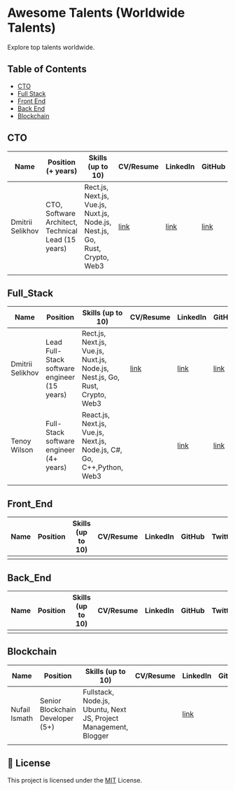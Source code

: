 # Awesome Talents (Worldwide Talents)

[//]: # "[![Awesome](https://cdn.rawgit.com/sindresorhus/awesome/d7305f38d29fed78fa85652e3a63e154dd8e8829/media/badge.svg)](https://github.com/sindresorhus/awesome)"

Explore top talents worldwide.

## Table of Contents

- [CTO](#CTO)
- [Full Stack](#Full_Stack)
- [Front End](#Front_End)
- [Back End](#Back_End)
- [Blockchain](#Blockchain)

## CTO

| Name             | Position (+ years)                                 | Skills (up to 10)                                                           | CV/Resume                                   | LinkedIn                                     | GitHub                               | Twitter                         | Portfolio                                   | NPM                                 |
| ---------------- | -------------------------------------------------- | --------------------------------------------------------------------------- | ------------------------------------------- | -------------------------------------------- | ------------------------------------ | ------------------------------- | ------------------------------------------- | ----------------------------------- |
| Dmitrii Selikhov | CTO, Software Architect, Technical Lead (15 years) | Rect.js, Next.js, Vue.js, Nuxt.js, Node.js, Nest.js, Go, Rust, Crypto, Web3 | [link](https://dmitrii-selikhov.vercel.app) | [link](https://www.linkedin.com/in/dimetrix) | [link](https://github.com/idimetrix) | [link](https://x.com/idimetrix) | [link](https://dmitrii-selikhov.vercel.app) | [link](https://npmjs.com/~dimetrix) |
|                  |                                                    |                                                                             |                                             |                                              |                                      |                                 |                                             |                                     |

## Full_Stack

| Name             | Position                                     | Skills (up to 10)                                                           | CV/Resume                                   | LinkedIn                                     | GitHub                               | Twitter                         | Portfolio                                   | NPM                                 |
| ---------------- | -------------------------------------------- | --------------------------------------------------------------------------- | ------------------------------------------- | -------------------------------------------- | ------------------------------------ | ------------------------------- | ------------------------------------------- | ----------------------------------- |
| Dmitrii Selikhov | Lead Full-Stack software engineer (15 years) | Rect.js, Next.js, Vue.js, Nuxt.js, Node.js, Nest.js, Go, Rust, Crypto, Web3 | [link](https://dmitrii-selikhov.vercel.app) | [link](https://www.linkedin.com/in/dimetrix) | [link](https://github.com/idimetrix) | [link](https://x.com/idimetrix) | [link](https://dmitrii-selikhov.vercel.app) | [link](https://npmjs.com/~dimetrix) |
| Tenoy Wilson | Full-Stack software engineer (4+ years) | React.js, Next.js, Vue.js, Next.js, Node.js, C#, Go, C++,Python, Web3 |  | [link](https://www.linkedin.com/in/tenoy-wilson-9a206894/) | [link](https://github.com/Tenoywil) |              |  |                        |
|                  |                                              |                                                                             |                                             |                                              |                                      |                                 |                                             |                                     |

## Front_End

| Name | Position | Skills (up to 10) | CV/Resume | LinkedIn | GitHub | Twitter | Portfolio | NPM |
| ---- | -------- | ----------------- | --------- | -------- | ------ | ------- | --------- | --- |
|      |          |                   |           |          |        |         |           |     |

## Back_End

| Name | Position | Skills (up to 10) | CV/Resume | LinkedIn | GitHub | Twitter | Portfolio | NPM |
| ---- | -------- | ----------------- | --------- | -------- | ------ | ------- | --------- | --- |
|      |          |                   |           |          |        |         |           |     |

## Blockchain

| Name          | Position                         | Skills (up to 10)                                                | CV/Resume | LinkedIn                                               | GitHub | Twitter | Portfolio | NPM |
| ------------- | -------------------------------- | ---------------------------------------------------------------- | --------- | ------------------------------------------------------ | ------ | ------- | --------- | --- |
| Nufail Ismath | Senior Blockchain Developer (5+) | Fullstack, Node.js, Ubuntu, Next JS, Project Management, Blogger |           | [link](https://www.linkedin.com/in/nufail-i-61377b10b) |        |         |           |     |
|               |                                  |                                                                  |           |                                                        |        |         |           |     |

## 📝 License

This project is licensed under the [MIT](./LICENSE) License.
